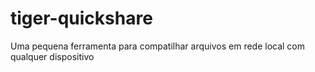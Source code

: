 # tiger-quickshare
Uma pequena ferramenta para compatilhar arquivos em rede local com qualquer dispositivo
